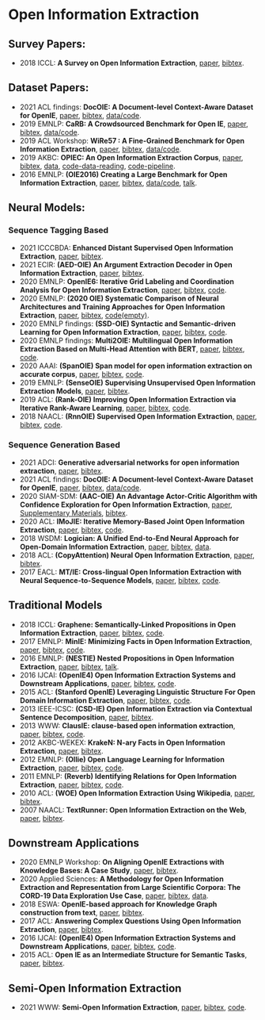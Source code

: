 # Open Information Extraction
<!--
- 2011 ??: **??**, [paper](??), [bibtex](/Bibtex/openie/？？.bib), [code](？？).
-->

## Survey Papers:
- 2018 ICCL: **A Survey on Open Information Extraction**, [paper](https://www.aclweb.org/anthology/C18-1326), [bibtex](/Bibtex/openie/open_survey_tradtional.bib).



## Dataset Papers:
- 2021 ACL findings: **DocOIE: A Document-level Context-Aware Dataset for OpenIE**, [paper](https://aclanthology.org/2021.findings-acl.210), [bibtex](/Bibtex/openie/DocOIE.bib), [data/code](https://github.com/daviddongkc/DocOIE).
- 2019 EMNLP: **CaRB: A Crowdsourced Benchmark for Open IE**, [paper](https://www.aclweb.org/anthology/D19-1651), [bibtex](/Bibtex/openie/carb.bib), [data/code](https://github.com/dair-iitd/CaRB).
- 2019 ACL Workshop: **WiRe57 : A Fine-Grained Benchmark for Open Information Extraction**, [paper](https://www.aclweb.org/anthology/W19-4002), [bibtex](/Bibtex/openie/wire57.bib), [data/code](https://github.com/rali-udem/WiRe57).
- 2019 AKBC: **OPIEC: An Open Information Extraction Corpus**, [paper](https://doi.org/10.24432/C53W2J), [bibtex](/Bibtex/openie/OPIEC.bib), [data](https://www.uni-mannheim.de/dws/research/resources/opiec/), [code-data-reading](https://github.com/uma-pi1/OPIEC), [code-pipeline](https://github.com/uma-pi1/OPIEC-pipeline).
- 2016 EMNLP: **(OIE2016) Creating a Large Benchmark for Open Information Extraction**, [paper](https://www.aclweb.org/anthology/D16-1252), [bibtex](/Bibtex/openie/OIE2016.bib), [data/code](https://github.com/gabrielStanovsky/oie-benchmark), [talk](https://vimeo.com/239251034).

## Neural Models:
### Sequence Tagging Based
- 2021 ICCCBDA: **Enhanced Distant Supervised Open Information Extraction**, [paper](https://ieeexplore.ieee.org/document/9442541), [bibtex](/Bibtex/openie/enhance_distant_oie.bib).
- 2021 ECIR: **(AED-OIE) An Argument Extraction Decoder in Open Information Extraction**, [paper](https://link.springer.com/chapter/10.1007%2F978-3-030-72113-8_21), [bibtex](/Bibtex/openie/aed_oie.bib).
- 2020 EMNLP: **OpenIE6: Iterative Grid Labeling and Coordination Analysis for Open Information Extraction**, [paper](https://www.aclweb.org/anthology/2020.emnlp-main.306), [bibtex](/Bibtex/openie/OpenIE6.bib), [code](https://github.com/dair-iitd/openie6).
- 2020 EMNLP: **(2020 OIE) Systematic Comparison of Neural Architectures and Training Approaches for Open Information Extraction**, [paper](https://aclanthology.org/2020.emnlp-main.690), [bibtex](/Bibtex/openie/openie_comparison.bib), [code(empty)](https://github.com/phohenecker/emnlp2020-oie).
- 2020 EMNLP findings: **(SSD-OIE) Syntactic and Semantic-driven Learning for Open Information Extraction**, [paper](https://aclanthology.org/2020.findings-emnlp.69), [bibtex](/Bibtex/openie/rl_oie.bib), [code](https://github.com/TangJiaLong/SSD-OpenIE).
- 2020 EMNLP findings: **Multi2OIE: Multilingual Open Information Extraction Based on Multi-Head Attention with BERT**, [paper](https://aclanthology.org/2020.findings-emnlp.99), [bibtex](/Bibtex/openie/multi-oie.bib), [code](https://github.com/youngbin-ro/Multi2OIE).
- 2020 AAAI: **(SpanOIE) Span model for open information extraction on accurate corpus**, [paper](https://aaai.org/ojs/index.php/AAAI/article/view/6497), [bibtex](/Bibtex/openie/OpenIE6.bib), [code](https://github.com/zhanjunlang/Span_OIE).
- 2019 EMNLP: **(SenseOIE) Supervising Unsupervised Open Information Extraction Models**, [paper](https://www.aclweb.org/anthology/D19-1067), [bibtex](/Bibtex/openie/senseoie.bib).
- 2019 ACL: **(Rank-OIE) Improving Open Information Extraction via Iterative Rank-Aware Learning**, [paper](https://aclanthology.org/P19-1523), [bibtex](/Bibtex/openie/rank_oie.bib), [code](https://github.com/jzbjyb/oie_rank).
- 2018 NAACL: **(RnnOIE) Supervised Open Information Extraction**, [paper](https://www.aclweb.org/anthology/N18-1081), [bibtex](/Bibtex/openie/rnnoie.bib), [code](https://github.com/gabrielStanovsky/supervised-oie).

### Sequence Generation Based
- 2021 ADCI: **Generative adversarial networks for open information extraction**, [paper](https://doi.org/10.1007/s43674-021-00006-8), [bibtex](/Bibtex/openie/GAN_oie.bib).
- 2021 ACL findings: **DocOIE: A Document-level Context-Aware Dataset for OpenIE**, [paper](https://aclanthology.org/2021.findings-acl.210), [bibtex](/Bibtex/openie/DocOIE.bib), [data/code](https://github.com/daviddongkc/DocOIE).
- 2020 SIAM-SDM: **(AAC-OIE) An Advantage Actor-Critic Algorithm with Confidence Exploration for Open Information Extraction**, [paper](https://epubs.siam.org/doi/10.1137/1.9781611976236.25), [Supplementary Materials](https://github.com/Guiliang/MyHomePage/blob/master/external-materials/SDM20/SDM2020-Supplementary-Materials.pdf), [bibtex](/Bibtex/openie/AAC_oie.bib).
- 2020 ACL: **IMoJIE: Iterative Memory-Based Joint Open Information Extraction**, [paper](https://www.aclweb.org/anthology/2020.acl-main.521), [bibtex](/Bibtex/openie/imojie.bib), [code](https://github.com/dair-iitd/imojie).
- 2018 WSDM: **Logician: A Unified End-to-End Neural Approach for Open-Domain Information Extraction**, [paper](https://doi.org/10.1145/3159652.3159712), [bibtex](/Bibtex/openie/logician.bib), [data](https://ai.baidu.com/broad/introduction?dataset=saoke).
- 2018 ACL: **(CopyAttention) Neural Open Information Extraction**, [paper](https://www.aclweb.org/anthology/P18-2065), [bibtex](/Bibtex/openie/copyattention.bib).
- 2017 EACL: **MT/IE: Cross-lingual Open Information Extraction with Neural Sequence-to-Sequence Models**, [paper](https://aclanthology.org/E17-2011), [bibtex](/Bibtex/openie/mt_oie.bib), [code](https://github.com/sheng-z/cross-lingual-open-ie).


## Traditional Models
- 2018 ICCL: **Graphene: Semantically-Linked Propositions in Open Information Extraction**, [paper](https://www.aclweb.org/anthology/C18-1195), [bibtex](/Bibtex/openie/Graphene.bib), [code](https://github.com/Lambda-3/Graphene).
- 2017 EMNLP: **MinIE: Minimizing Facts in Open Information Extraction**, [paper](https://www.aclweb.org/anthology/D17-1278), [bibtex](/Bibtex/openie/MinIE.bib), [code](https://github.com/uma-pi1/minie).
- 2016 EMNLP: **(NESTIE) Nested Propositions in Open Information Extraction**, [paper](https://www.aclweb.org/anthology/D16-1006), [bibtex](/Bibtex/openie/nestie.bib), [talk](https://vimeo.com/239245885).
- 2016 IJCAI: **(OpenIE4) Open Information Extraction Systems and Downstream Applications**, [paper](https://dblp.org/rec/conf/ijcai/Mausam16.bib), [bibtex](/Bibtex/openie/openie_survey_downstream.bib), [code](https://github.com/knowitall/openie).
- 2015 ACL: **(Stanford OpenIE) Leveraging Linguistic Structure For Open Domain Information Extraction**, [paper](https://www.aclweb.org/anthology/P15-1034), [bibtex](/Bibtex/openie/stanford_oie.bib), [code](https://github.com/philipperemy/stanford-openie-python).
- 2013 IEEE-ICSC: **(CSD-IE) Open Information Extraction via Contextual Sentence Decomposition**, [paper](https://doi.org/10.1109/ICSC.2013.36), [bibtex](/Bibtex/openie/csd-ie.bib).
- 2013 WWW: **ClausIE: clause-based open information extraction**, [paper](https://doi.org/10.1145/2488388.2488420), [bibtex](/Bibtex/openie/clausie.bib), [code](https://github.com/AnthonyMRios/pyclausie).
- 2012 AKBC-WEKEX: **KrakeN: N-ary Facts in Open Information Extraction**, [paper](https://www.aclweb.org/anthology/W12-3010), [bibtex](/Bibtex/openie/KrakeN.bib).
- 2012 EMNLP: **(Ollie) Open Language Learning for Information Extraction**, [paper](https://www.aclweb.org/anthology/D12-1048), [bibtex](/Bibtex/openie/ollie.bib), [code](https://github.com/knowitall/ollie).
- 2011 EMNLP: **(Reverb) Identifying Relations for Open Information Extraction**, [paper](https://www.aclweb.org/anthology/D11-1142), [bibtex](/Bibtex/openie/reverb.bib), [code](https://github.com/knowitall/reverb).
- 2010 ACL: **(WOE) Open Information Extraction Using Wikipedia**, [paper](https://www.aclweb.org/anthology/P10-1013), [bibtex](/Bibtex/openie/WOE.bib).
- 2007 NAACL: **TextRunner: Open Information Extraction on the Web**, [paper](https://www.aclweb.org/anthology/N07-4013), [bibtex](/Bibtex/openie/textrunner.bib).


## Downstream Applications
- 2020 EMNLP Workshop: **On Aligning OpenIE Extractions with Knowledge Bases: A Case Study**, [paper](https://www.aclweb.org/anthology/2020.eval4nlp-1.14), [bibtex](/Bibtex/openie/KB_openie.bib).
- 2020 Applied Sciences: **A Methodology for Open Information Extraction and Representation from Large Scientific Corpora: The CORD-19 Data Exploration Use Case**, [paper](https://www.mdpi.com/2076-3417/10/16/5630), [bibtex](/Bibtex/openie/large_sci_corpora_oie.bib), [data](https://github.com/lighteternal/CORD-19-OIE-triple-extraction).
- 2018 ESWA: **OpenIE-based approach for Knowledge Graph construction from text**, [paper](https://doi.org/10.1016/j.eswa.2018.07.017), [bibtex](/Bibtex/openie/kg_construction_openie.bib).
- 2017 ACL: **Answering Complex Questions Using Open Information Extraction**, [paper](https://www.aclweb.org/anthology/P17-2049), [bibtex](/Bibtex/openie/QA_openie.bib).
- 2016 IJCAI: **(OpenIE4) Open Information Extraction Systems and Downstream Applications**, [paper](https://dblp.org/rec/conf/ijcai/Mausam16.bib), [bibtex](/Bibtex/openie/openie_survey_downstream.bib), [code](https://github.com/knowitall/openie).
- 2015 ACL: **Open IE as an Intermediate Structure for Semantic Tasks**, [paper](https://www.aclweb.org/anthology/P15-2050), [bibtex](/Bibtex/openie/semantic_openie.bib).


## Semi-Open Information Extraction
- 2021 WWW: **Semi-Open Information Extraction**, [paper](https://dl.acm.org/doi/10.1145/3442381.3450029), [bibtex](/Bibtex/openie/soie.bib), [code](https://github.com/yubowen-ph/SOIE).